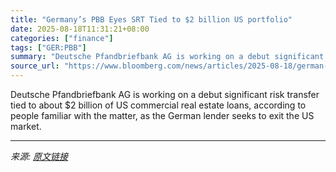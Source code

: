 ```yaml
---
title: "Germany’s PBB Eyes SRT Tied to $2 billion US portfolio"
date: 2025-08-18T11:31:21+08:00
categories: ["finance"]
tags: ["GER:PBB"]
summary: "Deutsche Pfandbriefbank AG is working on a debut significant risk transfer tied to about $2 billion of US commercial real estate loans, according to people familiar with the matter, as the German lend"
source_url: "https://www.bloomberg.com/news/articles/2025-08-18/german-bank-pbb-eyes-srt-to-help-exit-us-commercial-property"
---
```


Deutsche Pfandbriefbank AG is working on a debut significant risk transfer tied to about $2 billion of US commercial real estate loans, according to people familiar with the matter, as the German lender seeks to exit the US market.

---

*来源: [原文链接](https://www.bloomberg.com/news/articles/2025-08-18/german-bank-pbb-eyes-srt-to-help-exit-us-commercial-property)*
